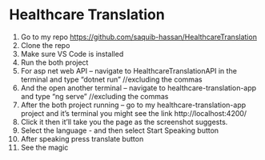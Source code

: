 # Healthcare Translation
1.	Go to my repo https://github.com/saquib-hassan/HealthcareTranslation
2.	Clone the repo
3.	Make sure VS Code is installed
4.	Run the both project
5.	For asp net web API – navigate to HealthcareTranslationAPI in the terminal and type “dotnet run” //excluding the commas
6.	And the open another terminal – navigate to healthcare-translation-app and type “ng serve” //excluding the commas
7.	After the both project running – go to my healthcare-translation-app project and it’s terminal you might see the link http://localhost:4200/
8.	Click it then it’ll take you the page as the screenshot suggests.
9.	Select the language - and then select Start Speaking button
10.	After speaking press translate button
11.	See the magic


  



